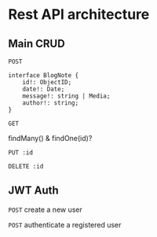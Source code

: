 # Rest API architecture

## Main CRUD

`POST`

    interface BlogNote {
        id!: ObjectID;
        date!: Date;
        message!: string | Media;
        author!: string;
    }

`GET`

findMany() & findOne(id)?

`PUT :id`

`DELETE :id`

## JWT Auth

`POST` create a new user

`POST` authenticate a registered user